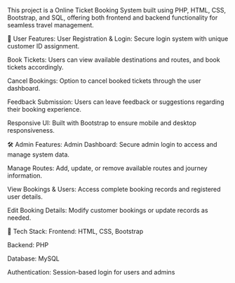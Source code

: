This project is a Online Ticket Booking System built using PHP, HTML, CSS, Bootstrap, and SQL, offering both frontend and backend functionality for seamless travel management.

👤 User Features:
User Registration & Login: Secure login system with unique customer ID assignment.

Book Tickets: Users can view available destinations and routes, and book tickets accordingly.

Cancel Bookings: Option to cancel booked tickets through the user dashboard.

Feedback Submission: Users can leave feedback or suggestions regarding their booking experience.

Responsive UI: Built with Bootstrap to ensure mobile and desktop responsiveness.

🛠️ Admin Features:
Admin Dashboard: Secure admin login to access and manage system data.

Manage Routes: Add, update, or remove available routes and journey information.

View Bookings & Users: Access complete booking records and registered user details.

Edit Booking Details: Modify customer bookings or update records as needed.

🧰 Tech Stack:
Frontend: HTML, CSS, Bootstrap

Backend: PHP

Database: MySQL

Authentication: Session-based login for users and admins
